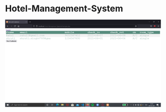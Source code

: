 # Hotel-Management-System
![alt text](https://github.com/shruti110/Hotel-Management-System/blob/master/Screenshot%20(28).png?raw=true)
